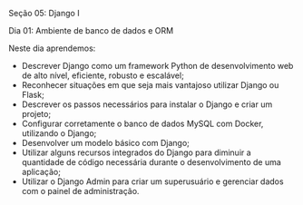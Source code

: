 Seção 05: Django I

Dia 01: Ambiente de banco de dados e ORM

Neste dia aprendemos: 
- Descrever Django como um framework Python de desenvolvimento web de alto nível, eficiente, robusto e escalável; 
- Reconhecer situações em que seja mais vantajoso utilizar Django ou Flask; 
- Descrever os passos necessários para instalar o Django e criar um projeto; 
- Configurar corretamente o banco de dados MySQL com Docker, utilizando o Django;
- Desenvolver um modelo básico com Django;
- Utilizar alguns recursos integrados do Django para diminuir a quantidade de código necessária durante o desenvolvimento de uma aplicação;
- Utilizar o Django Admin para criar um superusuário e gerenciar dados com o painel de administração. 
